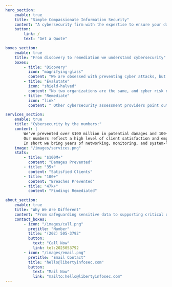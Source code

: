 ```yaml
---
hero_section:
    enable: true
    title: "Simple Compassionate Information Security"
    content: "A cybersecurity firm with the expertise to ensure your data to stays your data."
    button:
        link: /
        text: "Get a Quote"

boxes_section:
    enable: true
    title: "From discovery to remediation we understand cybersecurity"
    boxes:
        - title: "Dicovery"
          icon: "magnifying-glass"
          content: "We are obsessed with preventing cyber attacks, but understand your organization has other objectives. Our experts educate and foster shared understaning"
        - title: "Evalutate"
          icon: "shield-halved"
          content: "No two organizations are the same, and cyber risk needs evaluated in its own context. We’ll work with you to understand your risk, and develop a custom plan of defense."
        - title: "Remediate"
          icon: "link"
          content: " Other cybersecurity assessment providers point out what's broken, but leave you to fix it. With our remediation services we'll stay with you until the problem is resolved."

services_section:
    enable: true
    title: "Cybersecurity by the numbers:"
    content: |
        We've prevented over $100 million in potential damages and 100+ breaches, demonstrating our effectiveness in mitigating significant risks and addressing vulnerabilities before they cause substantial harm. With experience managing more than 47,000 findings and serving over 35 satisfied clients, we have a proven track record of expertise and reliability in handling complex cybersecurity challenges.
        Our numbers reflect a high level of client satisfaction and emphasize that you can expect exceptional service and support from us. Additionally, our extensive remediation efforts highlight our thorough and proactive approach to cybersecurity, underscoring our commitment to comprehensive and effective protection.
        In short we bring years of networking, monitoring, and system-level security to bare against our clients problems. Be it in the cloud or on-prem, our team's combined experince has addressed it before.
    image: "/images/services.png"
    stats:
        - title: "$100M+"
          content: "Damages Prevented"
        - title: "35+"
          content: "Satisfied Clients"
        - title: "100+"
          content: "Breaches Prevented"
        - title: "47k+"
          content: "Findings Remediated"

about_section:
    enable: true
    title: "Why We Are Different"
    content: "From safeguarding sensitive data to supporting critical operations we enable unparalleled cybersecurity. By applying years of Federal and Healthcare space cybersecurity practices to your organization’s unique needs we help craft custom solutions to ensure your data stays your data."
    contact_boxes: 
        - icon: "/images/call.png"
          pretitle: "Number"
          title: "(202) 505-3792"
          button:
            text: "Call Now"
            link: tel:2025053792
        - icon: "/images/email.png"
          pretitle: "Email Contact"
          title: "hello@libertyinfosec.com"
          button: 
            text: "Mail Now"
            link: "mailto:hello@libertyinfosec.com"
---
```

